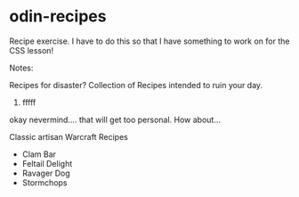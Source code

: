 # odin-recipes

Recipe exercise. I have to do this so that I have something to work on for the CSS lesson!

Notes: 

Recipes for disaster?
    Collection of Recipes intended to ruin your day. 

1. fffff  

okay nevermind.... that will get too personal. How about...


Classic artisan Warcraft Recipes

* Clam Bar
* Feltail Delight 
* Ravager Dog 
* Stormchops 

